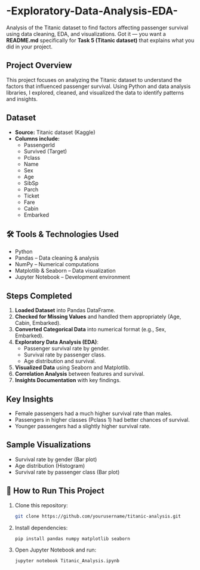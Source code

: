 # -Exploratory-Data-Analysis-EDA-
Analysis of the Titanic dataset to find factors affecting passenger survival using data cleaning, EDA, and visualizations.
Got it — you want a **README.md** specifically for **Task 5 (Titanic dataset)** that explains what you did in your project.
##  Project Overview
This project focuses on analyzing the Titanic dataset to understand the factors that influenced passenger survival. Using Python and data analysis libraries, I explored, cleaned, and visualized the data to identify patterns and insights.
##  Dataset
* **Source:** Titanic dataset (Kaggle)
* **Columns include:**
  * PassengerId
  * Survived (Target)
  * Pclass
  * Name
  * Sex
  * Age
  * SibSp
  * Parch
  * Ticket
  * Fare
  * Cabin
  * Embarked
## 🛠 Tools & Technologies Used
* Python
* Pandas – Data cleaning & analysis
* NumPy – Numerical computations
* Matplotlib & Seaborn – Data visualization
* Jupyter Notebook – Development environment
##  Steps Completed
1. **Loaded Dataset** into Pandas DataFrame.
2. **Checked for Missing Values** and handled them appropriately (Age, Cabin, Embarked).
3. **Converted Categorical Data** into numerical format (e.g., Sex, Embarked).
4. **Exploratory Data Analysis (EDA)**:
   * Passenger survival rate by gender.
   * Survival rate by passenger class.
   * Age distribution and survival.
5. **Visualized Data** using Seaborn and Matplotlib.
6. **Correlation Analysis** between features and survival.
7. **Insights Documentation** with key findings.
##  Key Insights

* Female passengers had a much higher survival rate than males.
* Passengers in higher classes (Pclass 1) had better chances of survival.
* Younger passengers had a slightly higher survival rate.

## Sample Visualizations

* Survival rate by gender (Bar plot)
* Age distribution (Histogram)
* Survival rate by passenger class (Bar plot)

## 🚀 How to Run This Project

1. Clone this repository:

   ```bash
   git clone https://github.com/yourusername/titanic-analysis.git
   ```
2. Install dependencies:

   ```bash
   pip install pandas numpy matplotlib seaborn
   ```
3. Open Jupyter Notebook and run:

   ```bash
   jupyter notebook Titanic_Analysis.ipynb
   ```

